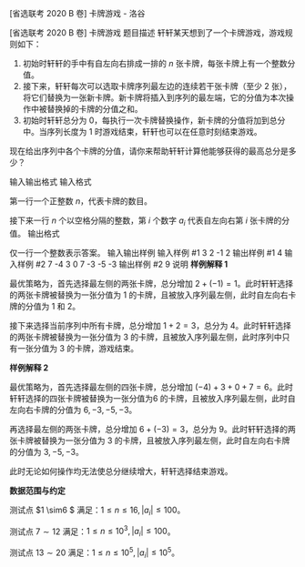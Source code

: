 



[省选联考 2020 B 卷] 卡牌游戏 - 洛谷














[省选联考 2020 B 卷] 卡牌游戏
题目描述
轩轩某天想到了一个卡牌游戏，游戏规则如下：

1. 初始时轩轩的手中有自左向右排成一排的 $n$ 张卡牌，每张卡牌上有一个整数分值。
2. 接下来，轩轩每次可以选取卡牌序列最左边的连续若干张卡牌（至少 $2$ 张），将它们替换为一张新卡牌。新卡牌将插入到序列的最左端，它的分值为本次操作中被替换掉的卡牌的分值之和。
3. 初始时轩轩总分为 $0$，每执行一次卡牌替换操作，新卡牌的分值将加到总分中。当序列长度为 $1$ 时游戏结束，轩轩也可以在任意时刻结束游戏。

现在给出序列中各个卡牌的分值，请你来帮助轩轩计算他能够获得的最高总分是多少？

输入输出格式
输入格式

第一行一个正整数 $n$，代表卡牌的数目。

接下来一行 $n$ 个以空格分隔的整数，第 $i$ 个数字 $a_i$ 代表自左向右第 $i$ 张卡牌的分值。
输出格式

仅一行一个整数表示答案。
输入输出样例
输入样例 #1
3
2 -1 2
输出样例 #1
4
输入样例 #2
7
-4 3 0 7 -3 -5 -3
输出样例 #2
9
说明
**样例解释 1**

最优策略为，首先选择最左侧的两张卡牌，总分增加 $2 + (-1) = 1$。此时轩轩选择的两张卡牌被替换为一张分值为 $1$ 的卡牌，且被放入序列最左侧，此时自左向右卡牌的分值为 $1$ 和 $2$。

接下来选择当前序列中所有卡牌，总分增加 $1 + 2 = 3$，总分为 $4$。此时轩轩选择的两张卡牌被替换为一张分值为 $3$ 的卡牌，且被放入序列最左侧，此时序列中只有一张分值为 $3$ 的卡牌，游戏结束。

**样例解释 2**


最优策略为，首先选择最左侧的四张卡牌，总分增加  $(-4) + 3 + 0 + 7 = 6$。此时轩轩选择的四张卡牌被替换为一张分值为6 的卡牌，且被放入序列最左侧，此时自左向右卡牌的分值为 $6, -3, -5, -3$。

再选择最左侧的两张卡牌，总分增加 $6 + (-3) = 3$，总分为 $9$。此时轩轩选择的两张卡牌被替换为一张分值为 $3$ 的卡牌，且被放入序列最左侧，此时自左向右卡牌的分值为 $3, -5, -3$。

此时无论如何操作均无法使总分继续增大，轩轩选择结束游戏。

**数据范围与约定**

测试点 $1 \sim6 $ 满足：$1\le n\le 16, |a_i| \le 100$。

测试点 $7 \sim 12$ 满足：$1\le n\le 10^3, |a_i| \le 100$。

测试点 $13 \sim 20$ 满足：$1\le n\le 10^5, |a_i| \le 10^5$。






